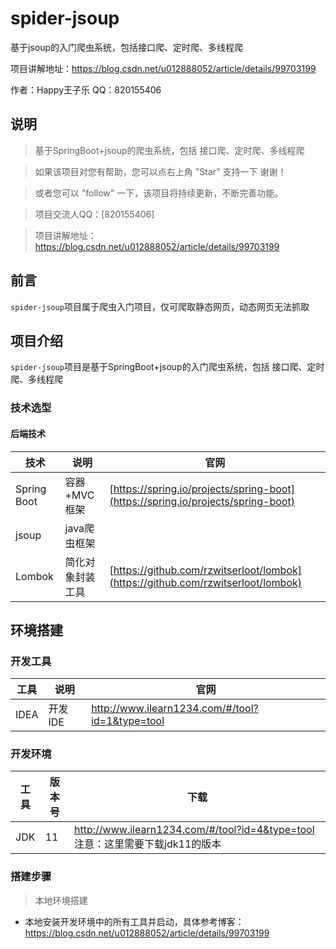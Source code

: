 # spider-jsoup
基于jsoup的入门爬虫系统，包括接口爬、定时爬、多线程爬

项目讲解地址：https://blog.csdn.net/u012888052/article/details/99703199

作者：Happy王子乐
QQ：820155406


## 说明

> 基于SpringBoot+jsoup的爬虫系统，包括 接口爬、定时爬、多线程爬

> 如果该项目对您有帮助，您可以点右上角 "Star" 支持一下 谢谢！

> 或者您可以 "follow" 一下，该项目将持续更新，不断完善功能。

> 项目交流人QQ：[820155406]

> 项目讲解地址：https://blog.csdn.net/u012888052/article/details/99703199

## 前言

`spider-jsoup`项目属于爬虫入门项目，仅可爬取静态网页，动态网页无法抓取

## 项目介绍

`spider-jsoup`项目是基于SpringBoot+jsoup的入门爬虫系统，包括 接口爬、定时爬、多线程爬

### 技术选型

#### 后端技术

技术 | 说明 | 官网
----|----|----
Spring Boot | 容器+MVC框架 | [https://spring.io/projects/spring-boot](https://spring.io/projects/spring-boot)
jsoup | java爬虫框架  | 
Lombok | 简化对象封装工具 | [https://github.com/rzwitserloot/lombok](https://github.com/rzwitserloot/lombok)

## 环境搭建

### 开发工具

工具 | 说明 | 官网
----|----|----
IDEA | 开发IDE | http://www.ilearn1234.com/#/tool?id=1&type=tool

### 开发环境

工具 | 版本号 | 下载
----|----|----
JDK | 11 | http://www.ilearn1234.com/#/tool?id=4&type=tool 注意：这里需要下载jdk11的版本
### 搭建步骤

> 本地环境搭建

- 本地安装开发环境中的所有工具并启动，具体参考博客：https://blog.csdn.net/u012888052/article/details/99703199

